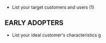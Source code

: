 
-   List your target customers and users
(1)

## EARLY ADOPTERS

-   List your ideal customer's characteristics g